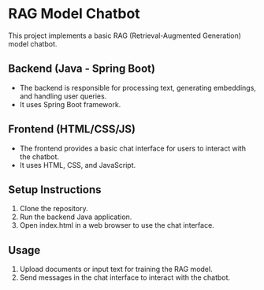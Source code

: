# RAG Model Chatbot

This project implements a basic RAG (Retrieval-Augmented Generation) model chatbot.

## Backend (Java - Spring Boot)
- The backend is responsible for processing text, generating embeddings, and handling user queries.
- It uses Spring Boot framework.

## Frontend (HTML/CSS/JS)
- The frontend provides a basic chat interface for users to interact with the chatbot.
- It uses HTML, CSS, and JavaScript.

## Setup Instructions
1. Clone the repository.
2. Run the backend Java application.
3. Open index.html in a web browser to use the chat interface.

## Usage
1. Upload documents or input text for training the RAG model.
2. Send messages in the chat interface to interact with the chatbot.

